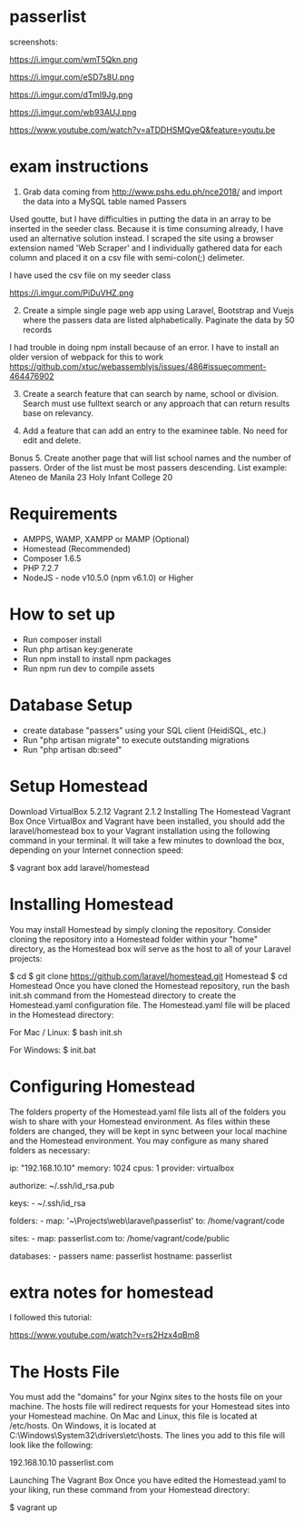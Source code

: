 # passerlist



screenshots:

https://i.imgur.com/wmT5Qkn.png

https://i.imgur.com/eSD7s8U.png

https://i.imgur.com/dTmI9Jg.png

https://i.imgur.com/wb93AUJ.png

https://www.youtube.com/watch?v=aTDDHSMQyeQ&feature=youtu.be

# exam instructions

1. Grab data coming from http://www.pshs.edu.ph/nce2018/ and import the data into a MySQL table named Passers



Used goutte, but I have difficulties in putting the data in an array to be inserted in the seeder class. Because it is time consuming already, I have used an alternative solution instead. I scraped the site using a browser extension named 'Web Scraper' and I individually gathered data for each column and placed it on a csv file with semi-colon(;) delimeter.

I have used the csv file on my seeder class

https://i.imgur.com/PiDuVHZ.png



2. Create a simple single page web app using Laravel, Bootstrap and Vuejs where the passers data are listed alphabetically.  Paginate the data by 50 records



I had trouble in doing npm install because of an error. I have to install an older version of webpack for this to work
https://github.com/xtuc/webassemblyjs/issues/486#issuecomment-464476902



3. Create a search feature that can search by name, school or division. Search must use fulltext search or any approach that can return results base on relevancy.



4. Add a feature that can add an entry to the examinee table. No need for edit and delete.




Bonus
5. Create another page that will list school names and the number of passers.  Order of the list must be most passers descending. List example:
      Ateneo de Manila           23
      Holy Infant College     20






# Requirements

- AMPPS, WAMP, XAMPP or MAMP (Optional)
- Homestead (Recommended)
- Composer 1.6.5
- PHP 7.2.7
- NodeJS - node v10.5.0 (npm v6.1.0) or Higher

# How to set up

- Run composer install
- Run php artisan key:generate
- Run npm install to install npm packages
- Run npm run dev to compile assets

# Database Setup

- create database "passers" using your SQL client (HeidiSQL, etc.)
- Run "php artisan migrate" to execute outstanding migrations
- Run "php artisan db:seed"



# Setup Homestead
Download
VirtualBox 5.2.12
Vagrant 2.1.2
Installing The Homestead Vagrant Box
Once VirtualBox and Vagrant have been installed, you should add the laravel/homestead box to your Vagrant installation using the following command in your terminal. It will take a few minutes to download the box, depending on your Internet connection speed:

$ vagrant box add laravel/homestead
# Installing Homestead
You may install Homestead by simply cloning the repository. Consider cloning the repository into a Homestead folder within your "home" directory, as the Homestead box will serve as the host to all of your Laravel projects:

$ cd
$ git clone https://github.com/laravel/homestead.git Homestead
$ cd Homestead
Once you have cloned the Homestead repository, run the bash init.sh command from the Homestead directory to create the Homestead.yaml configuration file. The Homestead.yaml file will be placed in the Homestead directory:

For Mac / Linux:
   $ bash init.sh

For Windows:
   $ init.bat

# Configuring Homestead
The folders property of the Homestead.yaml file lists all of the folders you wish to share with your Homestead environment. As files within these folders are changed, they will be kept in sync between your local machine and the Homestead environment. You may configure as many shared folders as necessary:

ip: "192.168.10.10"
memory: 1024
cpus: 1
provider: virtualbox

authorize: ~/.ssh/id_rsa.pub

keys:
    - ~/.ssh/id_rsa

folders:
    - map: '~\Projects\web\laravel\passerlist'
      to: /home/vagrant/code

sites:
    - map: passerlist.com
      to: /home/vagrant/code/public

databases:
    - passers
name: passerlist
hostname: passerlist


# extra notes for homestead

I followed this tutorial:

https://www.youtube.com/watch?v=rs2Hzx4qBm8


# The Hosts File
You must add the "domains" for your Nginx sites to the hosts file on your machine. The hosts file will redirect requests for your Homestead sites into your Homestead machine. On Mac and Linux, this file is located at /etc/hosts. On Windows, it is located at C:\Windows\System32\drivers\etc\hosts. The lines you add to this file will look like the following:

192.168.10.10  passerlist.com

Launching The Vagrant Box
Once you have edited the Homestead.yaml to your liking, run these command from your Homestead directory:

$ vagrant up



